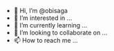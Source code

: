- 👋 Hi, I’m @obisaga
- 👀 I’m interested in ...
- 🌱 I’m currently learning ...
- 💞️ I’m looking to collaborate on ...
- 📫 How to reach me ...

<!---
obisaga/obisaga is a ✨ special ✨ repository because its `README.md` (this file) appears on your GitHub profile.
You can click the Preview link to take a look at your changes.
--->
